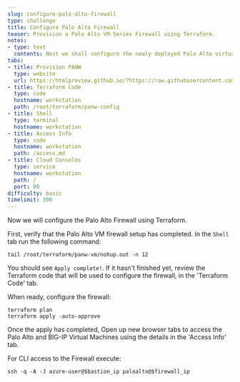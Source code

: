 ```yaml
---
slug: configure-palo-alto-firewall
type: challenge
title: Configure Palo Alto Firewall
teaser: Provision a Palo Alto VM-Series Firewall using Terraform.
notes:
- type: text
  contents: Next we shall configure the newly deployed Palo Alto virtual machine.
tabs:
- title: Provision PANW
  type: website
  url: https://htmlpreview.github.io/?https://raw.githubusercontent.com/hashicorp/field-workshops-consul/master/instruqt-tracks/network-infrastructure-automation/assets/images/4.NIA-Workshop-F5_PA.html
- title: Terraform Code
  type: code
  hostname: workstation
  path: /root/terraform/panw-config
- title: Shell
  type: terminal
  hostname: workstation
- title: Access Info
  type: code
  hostname: workstation
  path: /access.md
- title: Cloud Consoles
  type: service
  hostname: workstation
  path: /
  port: 80
difficulty: basic
timelimit: 300
---
```

Now we will configure the Palo Alto Firewall using Terraform.

 First, verify that the Palo Alto VM firewall setup has completed.
 In the `Shell` tab run the following command:

 ```
tail /root/terraform/panw-vm/nohup.out -n 12
```

 You should see `Apply complete!`. If it hasn't finished yet, review the Terraform code that will be used to configure the firewall, in the 'Terraform Code' tab.

When ready, configure the firewall:

 ```
terraform plan
terraform apply -auto-approve

```

Once the apply has completed, Open up new browser tabs to access the Palo Alto and BIG-IP Virtual Machines using the details in the 'Access Info' tab.

For CLI access to the Firewall execute:
```
ssh -q -A -J azure-user@$bastion_ip paloalto@$firewall_ip
```
